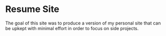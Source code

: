 # Resume Site

The goal of this site was to produce a version of my personal site that can be upkept with minimal effort in order to focus on side projects.